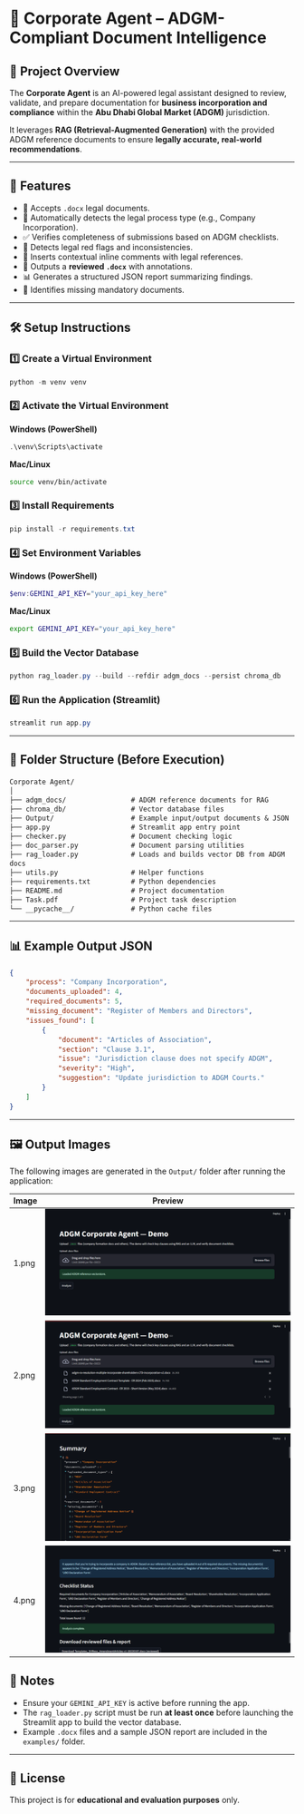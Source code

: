 # 🏢 Corporate Agent – ADGM-Compliant Document Intelligence

## 📄 Project Overview

The **Corporate Agent** is an AI-powered legal assistant designed to review, validate, and prepare documentation for **business incorporation and compliance** within the **Abu Dhabi Global Market (ADGM)** jurisdiction.

It leverages **RAG (Retrieval-Augmented Generation)** with the provided ADGM reference documents to ensure **legally accurate, real-world recommendations**.

---

## 🎯 Features

* 📂 Accepts `.docx` legal documents.
* 📁 Automatically detects the legal process type (e.g., Company Incorporation).
* ✅ Verifies completeness of submissions based on ADGM checklists.
* 🚩 Detects legal red flags and inconsistencies.
* 💬 Inserts contextual inline comments with legal references.
* 👅 Outputs a **reviewed `.docx`** with annotations.
* 📊 Generates a structured JSON report summarizing findings.
* 📌 Identifies missing mandatory documents.

---

## 🛠️ Setup Instructions

### 1️⃣ Create a Virtual Environment

```powershell
python -m venv venv
```

### 2️⃣ Activate the Virtual Environment

**Windows (PowerShell)**

```powershell
.\venv\Scripts\activate
```

**Mac/Linux**

```bash
source venv/bin/activate
```

### 3️⃣ Install Requirements

```powershell
pip install -r requirements.txt
```

### 4️⃣ Set Environment Variables

**Windows (PowerShell)**

```powershell
$env:GEMINI_API_KEY="your_api_key_here"
```

**Mac/Linux**

```bash
export GEMINI_API_KEY="your_api_key_here"
```

### 5️⃣ Build the Vector Database

```powershell
python rag_loader.py --build --refdir adgm_docs --persist chroma_db
```

### 6️⃣ Run the Application (Streamlit)

```powershell
streamlit run app.py
```

---


## 📂 Folder Structure (Before Execution)

```
Corporate Agent/
│
├── adgm_docs/                # ADGM reference documents for RAG
├── chroma_db/                # Vector database files
├── Output/                   # Example input/output documents & JSON
├── app.py                    # Streamlit app entry point
├── checker.py                # Document checking logic
├── doc_parser.py             # Document parsing utilities
├── rag_loader.py             # Loads and builds vector DB from ADGM docs
├── utils.py                  # Helper functions
├── requirements.txt          # Python dependencies
├── README.md                 # Project documentation
├── Task.pdf                  # Project task description
└── __pycache__/              # Python cache files
```

---

## 📊 Example Output JSON

```json
{
    "process": "Company Incorporation",
    "documents_uploaded": 4,
    "required_documents": 5,
    "missing_document": "Register of Members and Directors",
    "issues_found": [
        {
            "document": "Articles of Association",
            "section": "Clause 3.1",
            "issue": "Jurisdiction clause does not specify ADGM",
            "severity": "High",
            "suggestion": "Update jurisdiction to ADGM Courts."
        }
    ]
}
```

---

## 🖼️ Output Images

The following images are generated in the `Output/` folder after running the application:

| Image | Preview |
|-------|---------|
| 1.png | ![1](Output/1.png) |
| 2.png | ![2](Output/2.png) |
| 3.png | ![3](Output/3.png) |
| 4.png | ![4](Output/4.png) |

## 📌 Notes

* Ensure your `GEMINI_API_KEY` is active before running the app.
* The `rag_loader.py` script must be run **at least once** before launching the Streamlit app to build the vector database.
* Example `.docx` files and a sample JSON report are included in the `examples/` folder.

---

## 📜 License

This project is for **educational and evaluation purposes** only.
